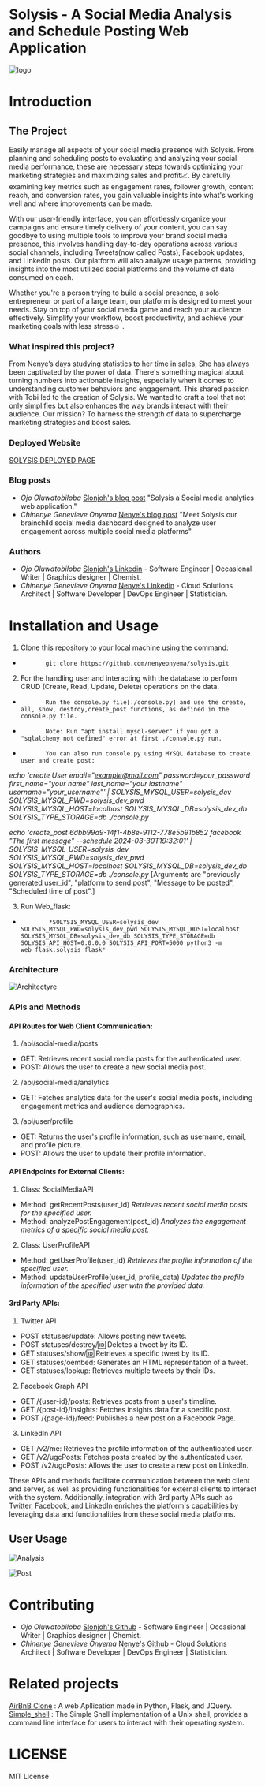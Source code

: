 # Solysis - A Social Media Analysis and Schedule Posting Web Application


![logo](/images/HomePage.png)

# Introduction

## The Project

Easily manage all aspects of your social media presence with Solysis. From planning and scheduling posts to evaluating and analyzing your social media performance, these are necessary steps towards optimizing your marketing strategies and maximizing sales and profit📈. By carefully examining key metrics such as engagement rates, follower growth, content reach, and conversion rates, you gain valuable insights into what's working well and where improvements can be made.

With our user-friendly interface, you can effortlessly organize your campaigns and ensure timely delivery of your content, you can say goodbye to using multiple tools to improve your brand social media presence, this involves handling day-to-day operations across various social channels, including Tweets(now called Posts), Facebook updates, and LinkedIn posts. Our platform will also analyze usage patterns, providing insights into the most utilized social platforms and the volume of data consumed on each. 

Whether you're a person trying to build a social presence, a solo entrepreneur or part of a large team, our platform is designed to meet your needs. Stay on top of your social media game and reach your audience effectively. Simplify your workflow, boost productivity, and achieve your marketing goals with less stress☺️ .

### What inspired this project?
From Nenye’s days studying statistics to her time in sales, She has always been captivated by the power of data. There's something magical about turning numbers into actionable insights, especially when it comes to understanding customer behaviors and engagement. This shared passion with Tobi led to the creation of Solysis. We wanted to craft a tool that not only simplifies but also enhances the way brands interact with their audience. Our mission? To harness the strength of data to supercharge marketing strategies and boost sales.

### Deployed Website
[SOLYSIS DEPLOYED PAGE](https://solysis.vercel.app/)

### Blog posts
* *Ojo Oluwatobiloba* [Slonjoh's blog post](https://medium.com/@slonjoh/the-purpose-of-this-project-is-to-manage-brands-social-presence-this-involves-handling-day-to-day-4bb38a0d0cd2) "Solysis a Social media analytics web application."
* *Chinenye Genevieve Onyema* [Nenye's blog post](https://www.linkedin.com/feed/update/urn:li:activity:7183914754279690240/) "Meet Solysis our brainchild social media dashboard designed to analyze user engagement across multiple social media platforms"

### Authors
* *Ojo Oluwatobiloba* [Slonjoh's Linkedin](https://www.linkedin.com/in/slonjoh/) - Software Engineer | Occasional Writer | Graphics designer | Chemist.
* *Chinenye Genevieve Onyema* [Nenye's Linkedin](https://www.linkedin.com/in/chinenyeonyema/) - Cloud Solutions Architect | Software Developer | DevOps Engineer | Statistician.

# Installation and Usage 
1. Clone this repository to your local machine using the command:
*            git clone https://github.com/nenyeonyema/solysis.git

2. For the handling user and interacting with the database to perform CRUD (Create, Read, Update, Delete) operations on the data.
*            Run the console.py file[./console.py] and use the create, all, show, destroy,create_post functions, as defined in the console.py file.
*            Note: Run "apt install mysql-server" if you got a "sqlalchemy not defined" error at first ./console.py run.
*            You can also run console.py using MYSQL database to create user and create post:
*echo 'create User email="example@mail.com" password=your_password first_name="your name" last_name="your lastname" username="your_username"' | SOLYSIS_MYSQL_USER=solysis_dev SOLYSIS_MYSQL_PWD=solysis_dev_pwd SOLYSIS_MYSQL_HOST=localhost SOLYSIS_MYSQL_DB=solysis_dev_db SOLYSIS_TYPE_STORAGE=db ./console.py*

*echo 'create_post 6dbb99a9-14f1-4b8e-9112-778e5b91b852 facebook "The first message" --schedule 2024-03-30T19:32:01' | SOLYSIS_MYSQL_USER=solysis_dev SOLYSIS_MYSQL_PWD=solysis_dev_pwd SOLYSIS_MYSQL_HOST=localhost SOLYSIS_MYSQL_DB=solysis_dev_db SOLYSIS_TYPE_STORAGE=db ./console.py* [Arguments are "previously generated user_id", "platform to send post", "Message to be posted", "Scheduled time of post".]

3. Run Web_flask:
*             *SOLYSIS_MYSQL_USER=solysis_dev SOLYSIS_MYSQL_PWD=solysis_dev_pwd SOLYSIS_MYSQL_HOST=localhost SOLYSIS_MYSQL_DB=solysis_dev_db SOLYSIS_TYPE_STORAGE=db SOLYSIS_API_HOST=0.0.0.0 SOLYSIS_API_PORT=5000 python3 -m web_flask.solysis_flask*

### Architecture
![Architectyre](/images/architecture.jpg)

### APIs and Methods

#### API Routes for Web Client Communication:

1. /api/social-media/posts
* GET: Retrieves recent social media posts for the authenticated user.
* POST: Allows the user to create a new social media post.

2. /api/social-media/analytics
* GET: Fetches analytics data for the user's social media posts, including engagement metrics and audience demographics.

3. /api/user/profile
* GET: Returns the user's profile information, such as username, email, and profile picture.
* POST: Allows the user to update their profile information.

#### API Endpoints for External Clients:
1. Class: SocialMediaAPI
* Method: getRecentPosts(user_id)
         *Retrieves recent social media posts for the specified user.*
* Method: analyzePostEngagement(post_id)
         *Analyzes the engagement metrics of a specific social media post.*

2. Class: UserProfileAPI
* Method: getUserProfile(user_id)
         *Retrieves the profile information of the specified user.*
* Method: updateUserProfile(user_id, profile_data)
         *Updates the profile information of the specified user with the provided data.*
#### 3rd Party APIs:
1. Twitter API
* POST statuses/update: Allows posting new tweets.
* POST statuses/destroy/:id: Deletes a tweet by its ID.
* GET statuses/show/:id: Retrieves a specific tweet by its ID.
* GET statuses/oembed: Generates an HTML representation of a tweet.
* GET statuses/lookup: Retrieves multiple tweets by their IDs.

2. Facebook Graph API
* GET /{user-id}/posts: Retrieves posts from a user's timeline.
* GET /{post-id}/insights: Fetches insights data for a specific post.
* POST /{page-id}/feed: Publishes a new post on a Facebook Page.

3. LinkedIn API
* GET /v2/me: Retrieves the profile information of the authenticated user.
* GET /v2/ugcPosts: Fetches posts created by the authenticated user.
* POST /v2/ugcPosts: Allows the user to create a new post on LinkedIn.

These APIs and methods facilitate communication between the web client and server, as well as providing functionalities for external clients to interact with the system. Additionally, integration with 3rd party APIs such as Twitter, Facebook, and LinkedIn enriches the platform's capabilities by leveraging data and functionalities from these social media platforms.

## User Usage
![Analysis](/images/Social-media-overview-dashboard-followers.png)

![Post](/images/socials-1.png)

# Contributing
* *Ojo Oluwatobiloba* [Slonjoh's Github](https://github.com/Slonjoh) - Software Engineer | Occasional Writer | Graphics designer | Chemist.
* *Chinenye Genevieve Onyema* [Nenye's Github](https://github.com/nenyeonyema/) - Cloud Solutions Architect | Software Developer | DevOps Engineer | Statistician.

# Related projects
[AirBnB Clone](https://github.com/nenyeonyema/AirBnB_clone_v3.git) : A web Apllication made in Python, Flask, and JQuery.
[Simple_shell](https://github.com/Slonjoh/simple_shell.git) : The Simple Shell implementation of a Unix shell, provides a command line interface for users to interact with their operating system.

# LICENSE
MIT License
